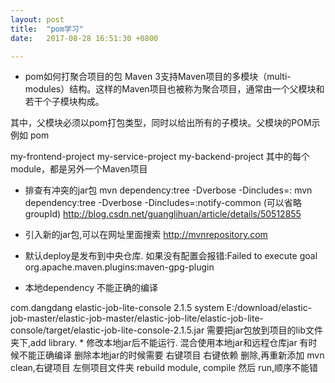 ```yaml
---
layout: post
title:  "pom学习"
date:   2017-08-28 16:51:30 +0800

---
```

* pom如何打聚合项目的包
Maven 3支持Maven项目的多模块（multi-modules）结构。这样的Maven项目也被称为聚合项目，通常由一个父模块和若干个子模块构成。

其中，父模块必须以pom打包类型，同时以<modules>给出所有的子模块。父模块的POM示例如
<packaging>pom</packaging>

<modules>
  <module>my-frontend-project</module>
  <module>my-service-project</module>
  <module>my-backend-project</module>
</modules>
其中的每个module，都是另外一个Maven项目

* 排查有冲突的jar包
mvn dependency:tree -Dverbose -Dincludes=<groupId>:<artifactId>
mvn dependency:tree -Dverbose -Dincludes=:notify-common  (可以省略groupId)
http://blog.csdn.net/guanglihuan/article/details/50512855

* 引入新的jar包,可以在网址里面搜索
http://mvnrepository.com

* 默认deploy是发布到中央仓库.
如果没有配置会报错:Failed to execute goal org.apache.maven.plugins:maven-gpg-plugin

* 本地dependency 不能正确的编译
<dependency>
              <groupId>com.dangdang</groupId>
              <artifactId>elastic-job-lite-console</artifactId>
              <version>2.1.5</version>
              <scope>system</scope>
              <systemPath>
                  E:/download/elastic-job-master/elastic-job-master/elastic-job-lite/elastic-job-lite-console/target/elastic-job-lite-console-2.1.5.jar
              </systemPath>
          </dependency>
需要把jar包放到项目的lib文件夹下,add library.
* 修改本地jar后不能运行.
混合使用本地jar和远程仓库jar 有时候不能正确编译
删除本地jar的时候需要 右键项目 右键依赖 删除,再重新添加
mvn clean,右键项目 左侧项目文件夹 rebuild module, compile 然后 run,顺序不能错





